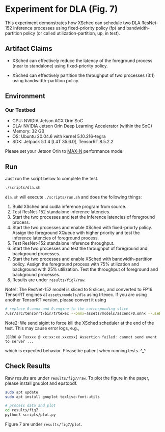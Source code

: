 # Experiment for DLA (Fig. 7)

This experiment demonstrates how XSched can schedule two DLA ResNet-152 inference processes using fixed-priority policy (fp) and bandwidth-partition policy (or called utilization-partition, up, in test).



## Artifact Claims

- XSched can effectively reduce the latency of the foreground process (near to standalone) using fixed-priority policy.

- XSched can effectively partition the throughput of two processes (3:1) using bandwidth-partition policy.



## Environment



### Our Testbed

- CPU: NVIDIA Jetson AGX Orin SoC
- DLA: NVIDIA Jetson Orin Deep Learning Accelerator (within the SoC)
- Memory: 32 GB
- OS: Ubuntu 20.04.6 with kernel 5.10.216-tegra
- SDK: Jetpack 5.1.4 [L4T 35.6.0], TensorRT 8.5.2.2

Please set your Jetson Orin to [MAX-N](https://docs.nvidia.com/jetson/archives/r36.4.3/DeveloperGuide/SD/PlatformPowerAndPerformance/JetsonOrinNanoSeriesJetsonOrinNxSeriesAndJetsonAgxOrinSeries.html#power-mode-controls) performance mode.


## Run

Just run the script below to complete the test.

```bash
./scripts/dla.sh
```

`dla.sh` will execute `./scripts/run.sh` and does the following things:

1. Build XSched and cudla inference program from source.
2. Test ResNet-152 standalone inference latencies.
3. Start the two processes and test the inference latencies of foreground process.
4. Start the two processes and enable XSched with fixed-priorty policy. Assign the foreground XQueue with higher priority and test the inference latencies of foreground process.
5. Test ResNet-152 standalone inference throughput.
6. Start the two processes and test the throughput of foreground and background processes.
7. Start the two processes and enable XSched with bandwidth-partition policy. Assign the foreground process with 75% utilization and background with 25% utilization. Test the throughput of foreground and background processes.
8. Results are under `results/fig7/raw`.



Note1: The ResNet-152 model is sliced to 8 slices, and converted to FP16 TensorRT engines at `assets/models/dla` using trtexec. If you are using another TensorRT version, please convert it using

```bash
# replace 0.onnx and 0.engine to the corresponding slice
/usr/src/tensorrt/bin/trtexec --onnx=assets/models/ascend/0.onnx --useDLACore=0 --saveEngine=assets/models/dla/0.engine --fp16 --inputIOFormats=fp16:chw16 --outputIOFormats=fp16:chw16 --safe
```



Note2: We send sigint to force kill the XSched scheduler at the end of the test. This may cause error logs, e.g.,

```
[ERRO @ Txxxxx @ xx:xx:xx.xxxxxx] Assertion failed: cannot send event to server ...
```

which is expected behavior. Please be patient when running tests. ^_^



## Check Results

Raw results are under `results/fig7/raw`. To plot the figure in the paper, please install gnuplot and epstopdf.

```bash
sudo apt update
sudo apt install gnuplot texlive-font-utils

# process data and plot
cd results/fig7
python3 scripts/plot.py
```

Figure 7 are under `results/fig7/plot`.

